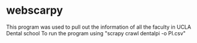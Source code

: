 # webscarpy
This program was used to pull out the information of all the faculty in UCLA Dental school
To run the program using "scrapy crawl dentalpi -o PI.csv"
